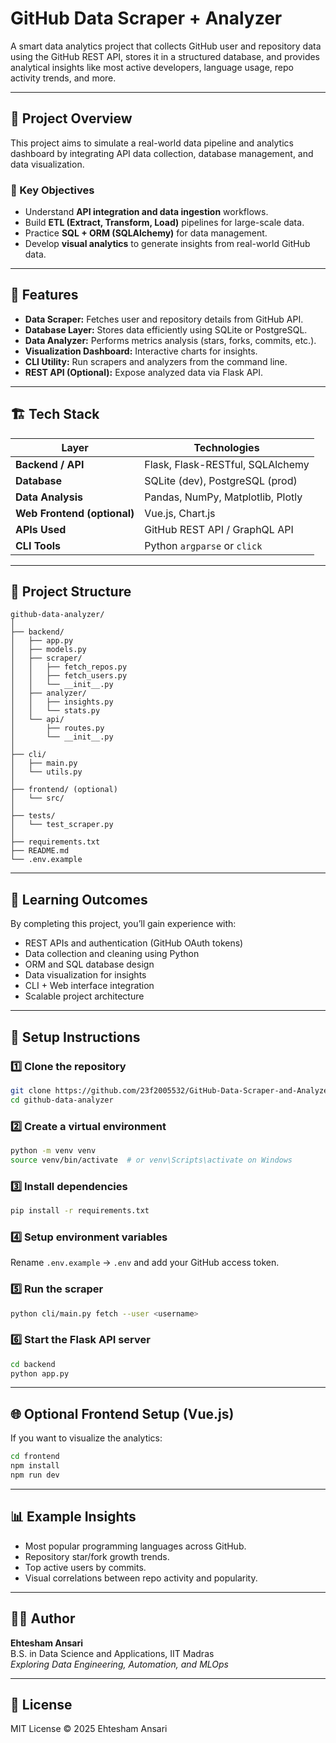 # GitHub Data Scraper + Analyzer

A smart data analytics project that collects GitHub user and repository data using the GitHub REST API, stores it in a structured database, and provides analytical insights like most active developers, language usage, repo activity trends, and more.

---

## 🚀 Project Overview

This project aims to simulate a real-world data pipeline and analytics dashboard by integrating API data collection, database management, and data visualization.

### 🎯 Key Objectives
- Understand **API integration and data ingestion** workflows.
- Build **ETL (Extract, Transform, Load)** pipelines for large-scale data.
- Practice **SQL + ORM (SQLAlchemy)** for data management.
- Develop **visual analytics** to generate insights from real-world GitHub data.

---

## 🧩 Features

- **Data Scraper:** Fetches user and repository details from GitHub API.
- **Database Layer:** Stores data efficiently using SQLite or PostgreSQL.
- **Data Analyzer:** Performs metrics analysis (stars, forks, commits, etc.).
- **Visualization Dashboard:** Interactive charts for insights.
- **CLI Utility:** Run scrapers and analyzers from the command line.
- **REST API (Optional):** Expose analyzed data via Flask API.

---

## 🏗️ Tech Stack

| Layer | Technologies |
|--------|---------------|
| **Backend / API** | Flask, Flask-RESTful, SQLAlchemy |
| **Database** | SQLite (dev), PostgreSQL (prod) |
| **Data Analysis** | Pandas, NumPy, Matplotlib, Plotly |
| **Web Frontend (optional)** | Vue.js, Chart.js |
| **APIs Used** | GitHub REST API / GraphQL API |
| **CLI Tools** | Python `argparse` or `click` |

---

## 📁 Project Structure

```
github-data-analyzer/
│
├── backend/
│   ├── app.py
│   ├── models.py
│   ├── scraper/
│   │   ├── fetch_repos.py
│   │   ├── fetch_users.py
│   │   └── __init__.py
│   ├── analyzer/
│   │   ├── insights.py
│   │   └── stats.py
│   └── api/
│       ├── routes.py
│       └── __init__.py
│
├── cli/
│   ├── main.py
│   └── utils.py
│
├── frontend/ (optional)
│   └── src/
│
├── tests/
│   └── test_scraper.py
│
├── requirements.txt
├── README.md
└── .env.example
```

---

## 🧠 Learning Outcomes

By completing this project, you’ll gain experience with:
- REST APIs and authentication (GitHub OAuth tokens)
- Data collection and cleaning using Python
- ORM and SQL database design
- Data visualization for insights
- CLI + Web interface integration
- Scalable project architecture

---

## 🚦 Setup Instructions

### 1️⃣ Clone the repository
```bash
git clone https://github.com/23f2005532/GitHub-Data-Scraper-and-Analyzer.git
cd github-data-analyzer
```

### 2️⃣ Create a virtual environment
```bash
python -m venv venv
source venv/bin/activate  # or venv\Scripts\activate on Windows
```

### 3️⃣ Install dependencies
```bash
pip install -r requirements.txt
```

### 4️⃣ Setup environment variables
Rename `.env.example` → `.env` and add your GitHub access token.

### 5️⃣ Run the scraper
```bash
python cli/main.py fetch --user <username>
```

### 6️⃣ Start the Flask API server
```bash
cd backend
python app.py
```

---

## 🌐 Optional Frontend Setup (Vue.js)
If you want to visualize the analytics:
```bash
cd frontend
npm install
npm run dev
```

---

## 📊 Example Insights
- Most popular programming languages across GitHub.
- Repository star/fork growth trends.
- Top active users by commits.
- Visual correlations between repo activity and popularity.

---

## 👨‍💻 Author
**Ehtesham Ansari**  
B.S. in Data Science and Applications, IIT Madras  
*Exploring Data Engineering, Automation, and MLOps*


---

## 🧾 License
MIT License © 2025 Ehtesham Ansari
